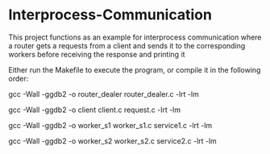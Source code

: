 # Interprocess-Communication
This project functions as an example for interprocess communication where a router gets a requests from a client and sends it to the corresponding workers before receiving the response and printing it

Either run the Makefile to execute the program, or compile it in the following order:


 gcc -Wall -ggdb2 -o router_dealer router_dealer.c -lrt -lm
 
 gcc -Wall -ggdb2 -o client client.c request.c -lrt -lm
 
 gcc -Wall -ggdb2 -o worker_s1 worker_s1.c service1.c -lrt -lm
 
 gcc -Wall -ggdb2 -o worker_s2 worker_s2.c service2.c -lrt -lm
